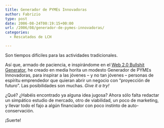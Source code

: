 ```yaml
---
title: Generador de PYMEs Innovadoras
author: Fabrizio
type: post
date: 2006-08-24T00:19:15+00:00
url: /2006/08/generador-de-pymes-innovadoras/
categories:
  - Rescatados de LCH

---
```

Son tiempos difíciles para las actividades tradicionales.

Así que, armado de paciencia, e inspirándome en el [Web 2.0 Bullshit Generator][1], he creado en media horita un modesto Generador de PYMEs Innovadoras, para inspirar a las jóvenes &#8211; y no tan jóvenes &#8211; personas de espíritu emprendedor que quieran abrir un negocio con &#8220;proyección de futuro&#8221;. Las posibilidades son muchas. _Give it a try!_



¿Qué? ¿Habéis encontrado ya alguna idea jugosa? Ahora sólo falta redactar un simpático estudio de mercado, otro de viabilidad, un poco de marketing, y llevar todo el fajo a algún financiador con poco instinto de auto-conservación.

¡Suerte!

 [1]: http://emptybottle.org/bullshit/